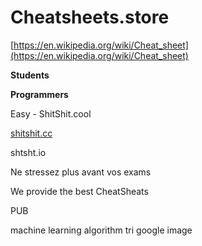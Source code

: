 Cheatsheets.store
===

[https://en.wikipedia.org/wiki/Cheat_sheet](https://en.wikipedia.org/wiki/Cheat_sheet)

**Students**

**Programmers**

Easy - ShitShit.cool

[shitshit.cc](http://shitshit.cc/)

shtsht.io

Ne stressez plus avant vos exams

We provide the best CheatSheats

PUB

machine learning algorithm tri google image